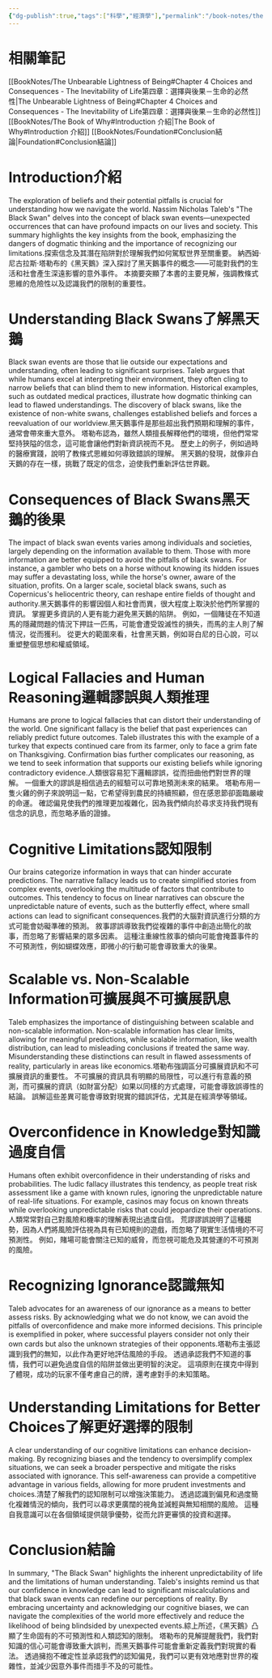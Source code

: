 ```yaml
---
{"dg-publish":true,"tags":["科學","經濟學"],"permalink":"/book-notes/the-black-swan/","dgPassFrontmatter":true,"created":"2024-11-24T10:41:52.188+08:00","updated":"2024-11-28T13:23:59.815+08:00"}
---
```


# 相關筆記
[[BookNotes/The Unbearable Lightness of Being#Chapter 4 Choices and Consequences - The Inevitability of Life第四章：選擇與後果－生命的必然性\|The Unbearable Lightness of Being#Chapter 4 Choices and Consequences - The Inevitability of Life第四章：選擇與後果－生命的必然性]]
[[BookNotes/The Book of Why#Introduction 介紹\|The Book of Why#Introduction 介紹]]
[[BookNotes/Foundation#Conclusion結論\|Foundation#Conclusion結論]]
# Introduction介紹

The exploration of beliefs and their potential pitfalls is crucial for understanding how we navigate the world. Nassim Nicholas Taleb's "The Black Swan" delves into the concept of black swan events—unexpected occurrences that can have profound impacts on our lives and society. This summary highlights the key insights from the book, emphasizing the dangers of dogmatic thinking and the importance of recognizing our limitations.探索信念及其潛在陷阱對於理解我們如何駕馭世界至關重要。 納西姆·尼古拉斯·塔勒布的《黑天鵝》深入探討了黑天鵝事件的概念——可能對我們的生活和社會產生深遠影響的意外事件。 本摘要突顯了本書的主要見解，強調教條式思維的危險性以及認識我們的限制的重要性。

# Understanding Black Swans了解黑天鵝

Black swan events are those that lie outside our expectations and understanding, often leading to significant surprises. Taleb argues that while humans excel at interpreting their environment, they often cling to narrow beliefs that can blind them to new information. Historical examples, such as outdated medical practices, illustrate how dogmatic thinking can lead to flawed understandings. The discovery of black swans, like the existence of non-white swans, challenges established beliefs and forces a reevaluation of our worldview.黑天鵝事件是那些超出我們預期和理解的事件，通常會帶來重大意外。 塔勒布認為，雖然人類擅長解釋他們的環境，但他們常常堅持狹隘的信念，這可能會讓他們對新資訊視而不見。 歷史上的例子，例如過時的醫療實踐，說明了教條式思維如何導致錯誤的理解。 黑天鵝的發現，就像非白天鵝的存在一樣，挑戰了既定的信念，迫使我們重新評估世界觀。

# Consequences of Black Swans黑天鵝的後果

The impact of black swan events varies among individuals and societies, largely depending on the information available to them. Those with more information are better equipped to avoid the pitfalls of black swans. For instance, a gambler who bets on a horse without knowing its hidden issues may suffer a devastating loss, while the horse's owner, aware of the situation, profits. On a larger scale, societal black swans, such as Copernicus's heliocentric theory, can reshape entire fields of thought and authority.黑天鵝事件的影響因個人和社會而異，很大程度上取決於他們所掌握的資訊。 掌握更多資訊的人更有能力避免黑天鵝的陷阱。 例如，一個賭徒在不知道馬的隱藏問題的情況下押註一匹馬，可能會遭受毀滅性的損失，而馬的主人則了解情況，從而獲利。 從更大的範圍來看，社會黑天鵝，例如哥白尼的日心說，可以重塑整個思想和權威領域。

# Logical Fallacies and Human Reasoning邏輯謬誤與人類推理

Humans are prone to logical fallacies that can distort their understanding of the world. One significant fallacy is the belief that past experiences can reliably predict future outcomes. Taleb illustrates this with the example of a turkey that expects continued care from its farmer, only to face a grim fate on Thanksgiving. Confirmation bias further complicates our reasoning, as we tend to seek information that supports our existing beliefs while ignoring contradictory evidence.人類很容易犯下邏輯謬誤，從而扭曲他們對世界的理解。 一個重大的謬誤是相信過去的經驗可以可靠地預測未來的結果。 塔勒布用一隻火雞的例子來說明這一點，它希望得到農民的持續照顧，但在感恩節卻面臨嚴峻的命運。 確認偏見使我們的推理更加複雜化，因為我們傾向於尋求支持我們現有信念的訊息，而忽略矛盾的證據。

# Cognitive Limitations認知限制

Our brains categorize information in ways that can hinder accurate predictions. The narrative fallacy leads us to create simplified stories from complex events, overlooking the multitude of factors that contribute to outcomes. This tendency to focus on linear narratives can obscure the unpredictable nature of events, such as the butterfly effect, where small actions can lead to significant consequences.我們的大腦對資訊進行分類的方式可能會妨礙準確的預測。 敘事謬誤導致我們從複雜的事件中創造出簡化的故事，而忽略了影響結果的眾多因素。 這種注重線性敘事的傾向可能會掩蓋事件的不可預測性，例如蝴蝶效應，即微小的行動可能會導致重大的後果。

# Scalable vs. Non-Scalable Information可擴展與不可擴展訊息

Taleb emphasizes the importance of distinguishing between scalable and non-scalable information. Non-scalable information has clear limits, allowing for meaningful predictions, while scalable information, like wealth distribution, can lead to misleading conclusions if treated the same way. Misunderstanding these distinctions can result in flawed assessments of reality, particularly in areas like economics.塔勒布強調區分可擴展資訊和不可擴展資訊的重要性。 不可擴展的資訊具有明顯的局限性，可以進行有意義的預測，而可擴展的資訊（如財富分配）如果以同樣的方式處理，可能會導致誤導性的結論。 誤解這些差異可能會導致對現實的錯誤評估，尤其是在經濟學等領域。

# Overconfidence in Knowledge對知識過度自信

Humans often exhibit overconfidence in their understanding of risks and probabilities. The ludic fallacy illustrates this tendency, as people treat risk assessment like a game with known rules, ignoring the unpredictable nature of real-life situations. For example, casinos may focus on known threats while overlooking unpredictable risks that could jeopardize their operations.人類常常對自己對風險和機率的理解表現出過度自信。 荒謬謬誤說明了這種趨勢，因為人們將風險評估視為具有已知規則的遊戲，而忽略了現實生活情境的不可預測性。 例如，賭場可能會關注已知的威脅，而忽視可能危及其營運的不可預測的風險。

# Recognizing Ignorance認識無知

Taleb advocates for an awareness of our ignorance as a means to better assess risks. By acknowledging what we do not know, we can avoid the pitfalls of overconfidence and make more informed decisions. This principle is exemplified in poker, where successful players consider not only their own cards but also the unknown strategies of their opponents.塔勒布主張認識到我們的無知，以此作為更好地評估風險的手段。 透過承認我們不知道的事情，我們可以避免過度自信的陷阱並做出更明智的決定。 這項原則在撲克中得到了體現，成功的玩家不僅考慮自己的牌，還考慮對手的未知策略。

# Understanding Limitations for Better Choices了解更好選擇的限制

A clear understanding of our cognitive limitations can enhance decision-making. By recognizing biases and the tendency to oversimplify complex situations, we can seek a broader perspective and mitigate the risks associated with ignorance. This self-awareness can provide a competitive advantage in various fields, allowing for more prudent investments and choices.清楚了解我們的認知限制可以增強決策能力。 透過認識到偏見和過度簡化複雜情況的傾向，我們可以尋求更廣闊的視角並減輕與無知相關的風險。 這種自我意識可以在各個領域提供競爭優勢，從而允許更審慎的投資和選擇。

# Conclusion結論

In summary, "The Black Swan" highlights the inherent unpredictability of life and the limitations of human understanding. Taleb's insights remind us that our confidence in knowledge can lead to significant miscalculations and that black swan events can redefine our perceptions of reality. By embracing uncertainty and acknowledging our cognitive biases, we can navigate the complexities of the world more effectively and reduce the likelihood of being blindsided by unexpected events.綜上所述，《黑天鵝》凸顯了生命固有的不可預測性和人類認知的限制。 塔勒布的見解提醒我們，我們對知識的信心可能會導致重大誤判，而黑天鵝事件可能會重新定義我們對現實的看法。 透過擁抱不確定性並承認我們的認知偏見，我們可以更有效地應對世界的複雜性，並減少因意外事件而措手不及的可能性。